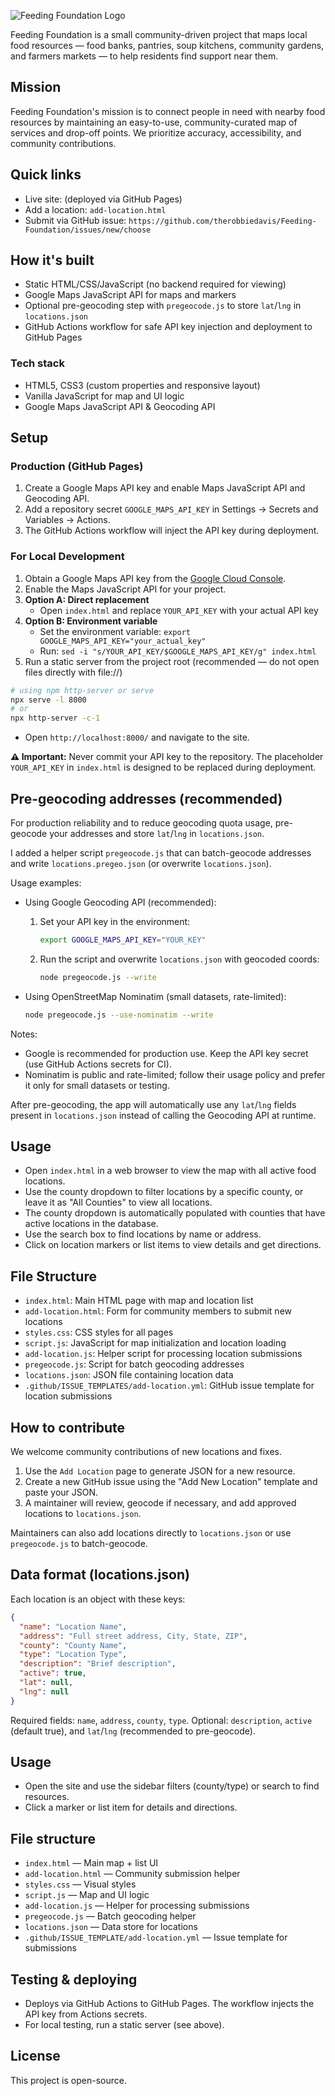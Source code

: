 ![Feeding Foundation Logo](imgs/logo-min.png)

Feeding Foundation is a small community-driven project that maps local food resources — food banks, pantries, soup kitchens, community gardens, and farmers markets — to help residents find support near them.

## Mission

Feeding Foundation's mission is to connect people in need with nearby food resources by maintaining an easy-to-use, community-curated map of services and drop-off points. We prioritize accuracy, accessibility, and community contributions.

## Quick links

- Live site: (deployed via GitHub Pages)
- Add a location: `add-location.html`
- Submit via GitHub issue: `https://github.com/therobbiedavis/Feeding-Foundation/issues/new/choose`

## How it's built

- Static HTML/CSS/JavaScript (no backend required for viewing)
- Google Maps JavaScript API for maps and markers
- Optional pre-geocoding step with `pregeocode.js` to store `lat`/`lng` in `locations.json`
- GitHub Actions workflow for safe API key injection and deployment to GitHub Pages

### Tech stack

- HTML5, CSS3 (custom properties and responsive layout)
- Vanilla JavaScript for map and UI logic
- Google Maps JavaScript API & Geocoding API

## Setup

### Production (GitHub Pages)

1. Create a Google Maps API key and enable Maps JavaScript API and Geocoding API.
2. Add a repository secret `GOOGLE_MAPS_API_KEY` in Settings → Secrets and Variables → Actions.
3. The GitHub Actions workflow will inject the API key during deployment.

### For Local Development

1. Obtain a Google Maps API key from the [Google Cloud Console](https://console.cloud.google.com/).
2. Enable the Maps JavaScript API for your project.
3. **Option A: Direct replacement**
   - Open `index.html` and replace `YOUR_API_KEY` with your actual API key
4. **Option B: Environment variable**
   - Set the environment variable: `export GOOGLE_MAPS_API_KEY="your_actual_key"`
   - Run: `sed -i "s/YOUR_API_KEY/$GOOGLE_MAPS_API_KEY/g" index.html`
5. Run a static server from the project root (recommended — do not open files directly with file://)

```bash
# using npm http-server or serve
npx serve -l 8000
# or
npx http-server -c-1
```

- Open `http://localhost:8000/` and navigate to the site.

**⚠️ Important:** Never commit your API key to the repository. The placeholder `YOUR_API_KEY` in `index.html` is designed to be replaced during deployment.

## Pre-geocoding addresses (recommended)

For production reliability and to reduce geocoding quota usage, pre-geocode your addresses and store `lat`/`lng` in `locations.json`.

I added a helper script `pregeocode.js` that can batch-geocode addresses and write `locations.pregeo.json` (or overwrite `locations.json`).

Usage examples:

- Using Google Geocoding API (recommended):

    1. Set your API key in the environment:

         ```bash
         export GOOGLE_MAPS_API_KEY="YOUR_KEY"
         ```

    2. Run the script and overwrite `locations.json` with geocoded coords:

         ```bash
         node pregeocode.js --write
         ```

- Using OpenStreetMap Nominatim (small datasets, rate-limited):

    ```bash
    node pregeocode.js --use-nominatim --write
    ```

Notes:
- Google is recommended for production use. Keep the API key secret (use GitHub Actions secrets for CI).
- Nominatim is public and rate-limited; follow their usage policy and prefer it only for small datasets or testing.

After pre-geocoding, the app will automatically use any `lat`/`lng` fields present in `locations.json` instead of calling the Geocoding API at runtime.

## Usage

- Open `index.html` in a web browser to view the map with all active food locations.
- Use the county dropdown to filter locations by a specific county, or leave it as "All Counties" to view all locations.
- The county dropdown is automatically populated with counties that have active locations in the database.
- Use the search box to find locations by name or address.
- Click on location markers or list items to view details and get directions.

## File Structure

- `index.html`: Main HTML page with map and location list
- `add-location.html`: Form for community members to submit new locations
- `styles.css`: CSS styles for all pages
- `script.js`: JavaScript for map initialization and location loading
- `add-location.js`: Helper script for processing location submissions
- `pregeocode.js`: Script for batch geocoding addresses
- `locations.json`: JSON file containing location data
- `.github/ISSUE_TEMPLATES/add-location.yml`: GitHub issue template for location submissions

## How to contribute

We welcome community contributions of new locations and fixes.

1. Use the `Add Location` page to generate JSON for a new resource.
2. Create a new GitHub issue using the "Add New Location" template and paste your JSON.
3. A maintainer will review, geocode if necessary, and add approved locations to `locations.json`.

Maintainers can also add locations directly to `locations.json` or use `pregeocode.js` to batch-geocode.

## Data format (locations.json)

Each location is an object with these keys:

```json
{
  "name": "Location Name",
  "address": "Full street address, City, State, ZIP",
  "county": "County Name",
  "type": "Location Type",
  "description": "Brief description",
  "active": true,
  "lat": null,
  "lng": null
}
```

Required fields: `name`, `address`, `county`, `type`.
Optional: `description`, `active` (default true), and `lat`/`lng` (recommended to pre-geocode).

## Usage

- Open the site and use the sidebar filters (county/type) or search to find resources.
- Click a marker or list item for details and directions.

## File structure

- `index.html` — Main map + list UI
- `add-location.html` — Community submission helper
- `styles.css` — Visual styles
- `script.js` — Map and UI logic
- `add-location.js` — Helper for processing submissions
- `pregeocode.js` — Batch geocoding helper
- `locations.json` — Data store for locations
- `.github/ISSUE_TEMPLATE/add-location.yml` — Issue template for submissions

## Testing & deploying

- Deploys via GitHub Actions to GitHub Pages. The workflow injects the API key from Actions secrets.
- For local testing, run a static server (see above).

## License

This project is open-source.
